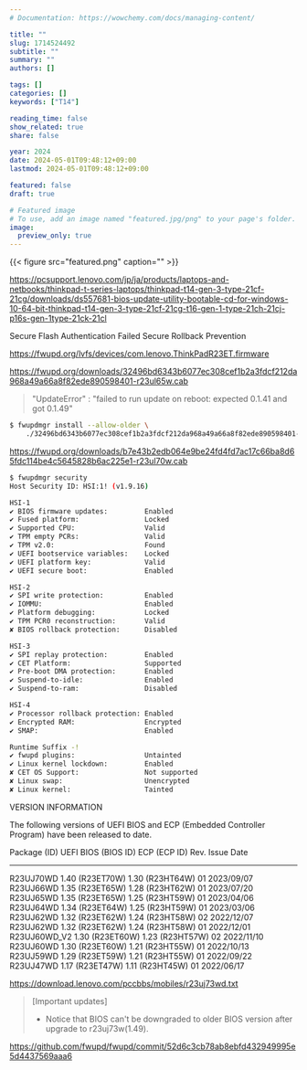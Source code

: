 ```yaml
---
# Documentation: https://wowchemy.com/docs/managing-content/

title: ""
slug: 1714524492
subtitle: ""
summary: ""
authors: []

tags: []
categories: []
keywords: ["T14"]

reading_time: false
show_related: true
share: false

year: 2024
date: 2024-05-01T09:48:12+09:00
lastmod: 2024-05-01T09:48:12+09:00

featured: false
draft: true

# Featured image
# To use, add an image named "featured.jpg/png" to your page's folder.
image:
  preview_only: true
---
```


{{< figure src="featured.png" caption="" >}}


https://pcsupport.lenovo.com/jp/ja/products/laptops-and-netbooks/thinkpad-t-series-laptops/thinkpad-t14-gen-3-type-21cf-21cg/downloads/ds557681-bios-update-utility-bootable-cd-for-windows-10-64-bit-thinkpad-t14-gen-3-type-21cf-21cg-t16-gen-1-type-21ch-21cj-p16s-gen-1type-21ck-21cl


Secure Flash Authentication Failed
Secure Rollback Prevention

https://fwupd.org/lvfs/devices/com.lenovo.ThinkPadR23ET.firmware

https://fwupd.org/downloads/32496bd6343b6077ec308cef1b2a3fdcf212da968a49a66a8f82ede890598401-r23ul65w.cab

> "UpdateError" : "failed to run update on reboot: expected 0.1.41 and got 0.1.49"

```bash
$ fwupdmgr install --allow-older \
    ./32496bd6343b6077ec308cef1b2a3fdcf212da968a49a66a8f82ede890598401-r23ul65w.cab
```

https://fwupd.org/downloads/b7e43b2edb064e9be24fd4fd7ac17c66ba8d65fdc114be4c5645828b6ac225e1-r23ul70w.cab


```bash
$ fwupdmgr security
Host Security ID: HSI:1! (v1.9.16)

HSI-1
✔ BIOS firmware updates:         Enabled
✔ Fused platform:                Locked
✔ Supported CPU:                 Valid
✔ TPM empty PCRs:                Valid
✔ TPM v2.0:                      Found
✔ UEFI bootservice variables:    Locked
✔ UEFI platform key:             Valid
✔ UEFI secure boot:              Enabled

HSI-2
✔ SPI write protection:          Enabled
✔ IOMMU:                         Enabled
✔ Platform debugging:            Locked
✔ TPM PCR0 reconstruction:       Valid
✘ BIOS rollback protection:      Disabled

HSI-3
✔ SPI replay protection:         Enabled
✔ CET Platform:                  Supported
✔ Pre-boot DMA protection:       Enabled
✔ Suspend-to-idle:               Enabled
✔ Suspend-to-ram:                Disabled

HSI-4
✔ Processor rollback protection: Enabled
✔ Encrypted RAM:                 Encrypted
✔ SMAP:                          Enabled

Runtime Suffix -!
✔ fwupd plugins:                 Untainted
✔ Linux kernel lockdown:         Enabled
✘ CET OS Support:                Not supported
✘ Linux swap:                    Unencrypted
✘ Linux kernel:                  Tainted
```

VERSION INFORMATION

  The following versions of UEFI BIOS and ECP (Embedded Controller Program) have
  been released to date.

  Package  (ID)            UEFI BIOS  (BIOS ID)        ECP  (ECP ID)           Rev.       Issue Date
  ----------------         --------------------        ----------------        ----       -------------
  R23UJ70WD                 1.40  (R23ET70W)            1.30  (R23HT64W)        01         2023/09/07
  R23UJ66WD                 1.35  (R23ET65W)            1.28  (R23HT62W)        01         2023/07/20
  R23UJ65WD                 1.35  (R23ET65W)            1.25  (R23HT59W)        01         2023/04/06
  R23UJ64WD                 1.34  (R23ET64W)            1.25  (R23HT59W)        01         2023/03/06
  R23UJ62WD                 1.32  (R23ET62W)            1.24  (R23HT58W)        02         2022/12/07
  R23UJ62WD                 1.32  (R23ET62W)            1.24  (R23HT58W)        01         2022/12/01
  R23UJ60WD_V2              1.30  (R23ET60W)            1.23  (R23HT57W)        02         2022/11/10
  R23UJ60WD                 1.30  (R23ET60W)            1.21  (R23HT55W)        01         2022/10/13
  R23UJ59WD                 1.29  (R23ET59W)            1.21  (R23HT55W)        01         2022/09/22
  R23UJ47WD                 1.17  (R23ET47W)            1.11  (R23HT45W)        01         2022/06/17


https://download.lenovo.com/pccbbs/mobiles/r23uj73wd.txt
> [Important updates]
> - Notice that BIOS can't be downgraded to older BIOS version after upgrade to r23uj73w(1.49).


https://github.com/fwupd/fwupd/commit/52d6c3cb78ab8ebfd432949995e5d4437569aaa6
